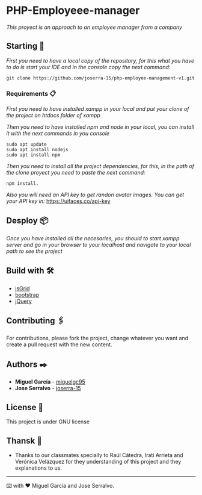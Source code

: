 # PHP-Employeee-manager

_This proyect is an approach to an employee manager from a company_

## Starting 🚀

_First you need to have a local copy of the repository, for this what you have to do is start your IDE and in the console copy the next command:_

```
git clone https://github.com/joserra-15/php-employee-management-v1.git
```

### Requirements 📋

_First you need to have installed xampp in your local and put your clone of the project on htdocs folder of xampp_

_Then you need to have installed npm and node in your local, you can install it with the next commands in you console_

```
sudo apt update
sudo apt install nodejs
sudo apt install npm
```

_Then you need to install all the project dependencies, for this, in the path of the clone proyect you need to paste the next command:_

```
npm install.
```
_Also you will need an API key to get randon avatar images. You can get your API key in:_  https://uifaces.co/api-key

## Desploy 📦

_Once you have installed all the necesaries, you should to start xampp server and go in your browser to your localhost and navigate to your local path to see the project_

## Build with 🛠️

- [jsGrid](http://js-grid.com/)
- [bootstrap](https://getbootstrap.com/docs/5.0/getting-started/introduction/)
- [jQuery](https://jquery.com/)

## Contributing 🖇️

For contributions, please fork the project, change whatever you want and create a pull request with the new content.

## Authors ✒️

- **Miguel García** - [miguelgc95](https://github.com/miguelgc95)
- **Jose Serralvo** - [joserra-15](https://github.com/joserra-15)

## License 📄

This project is under GNU license

## Thansk 🎁

- Thanks to our classmates specially to Raúl Cátedra, Irati Arrieta and Verónica Velázquez for they understanding of this project and they explanations to us.

---

⌨️ with ❤️ Miguel García and Jose Serralvo.
